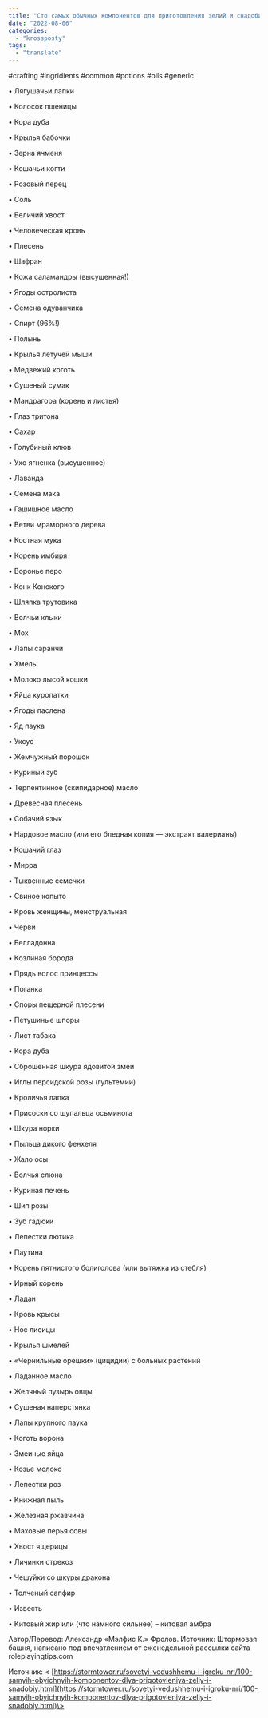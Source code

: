 ```yaml
---
title: "Сто самых обычных компонентов для приготовления зелий и снадобий"
date: "2022-08-06"
categories: 
  - "krossposty"
tags: 
  - "translate"
---
```


#crafting #ingridients #common #potions #oils #generic

• Лягушачьи лапки

• Колосок пшеницы

• Кора дуба

• Крылья бабочки

• Зерна ячменя

• Кошачьи когти

• Розовый перец

• Соль

• Беличий хвост

• Человеческая кровь

• Плесень

• Шафран

• Кожа саламандры (высушенная!)

• Ягоды остролиста

• Семена одуванчика

• Спирт (96%!)

• Полынь

• Крылья летучей мыши

• Медвежий коготь

• Сушеный сумак

• Мандрагора (корень и листья)

• Глаз тритона

• Сахар

• Голубиный клюв

• Ухо ягненка (высушенное)

• Лаванда

• Семена мака

• Гашишное масло

• Ветви мраморного дерева

• Костная мука

• Корень имбиря

• Воронье перо

• Конк Конского

• Шляпка трутовика

• Волчьи клыки

• Мох

• Лапы саранчи

• Хмель

• Молоко лысой кошки

• Яйца куропатки

• Ягоды паслена

• Яд паука

• Уксус

• Жемчужный порошок

• Куриный зуб

• Терпентинное (скипидарное) масло

• Древесная плесень

• Собачий язык

• Нардовое масло (или его бледная копия — экстракт валерианы)

• Кошачий глаз

• Мирра

• Тыквенные семечки

• Свиное копыто

• Кровь женщины, менструальная

• Черви

• Белладонна

• Козлиная борода

• Прядь волос принцессы

• Поганка

• Споры пещерной плесени

• Петушиные шпоры

• Лист табака

• Кора дуба

• Сброшенная шкура ядовитой змеи

• Иглы персидской розы (гультемии)

• Кроличья лапка

• Присоски со щупальца осьминога

• Шкура норки

• Пыльца дикого фенхеля

• Жало осы

• Волчья слюна

• Куриная печень

• Шип розы

• Зуб гадюки

• Лепестки лютика

• Паутина

• Корень пятнистого болиголова (или вытяжка из стебля)

• Ирный корень

• Ладан

• Кровь крысы

• Нос лисицы

• Крылья шмелей

• «Чернильные орешки» (цицидии) с больных растений

• Ладанное масло

• Желчный пузырь овцы

• Сушеная наперстянка

• Лапы крупного паука

• Коготь ворона

• Змеиные яйца

• Козье молоко

• Лепестки роз

• Книжная пыль

• Железная ржавчина

• Маховые перья совы

• Хвост ящерицы

• Личинки стрекоз

• Чешуйки со шкуры дракона

• Толченый сапфир

• Известь

• Китовый жир или (что намного сильнее) – китовая амбра

Автор/Перевод: Александр «Мэлфис К.» Фролов. Источник: Штормовая башня, написано под впечатлением от еженедельной рассылки сайта roleplayingtips.com

Источник: < [https://stormtower.ru/sovetyi-vedushhemu-i-igroku-nri/100-samyih-obyichnyih-komponentov-dlya-prigotovleniya-zeliy-i-snadobiy.html](https://stormtower.ru/sovetyi-vedushhemu-i-igroku-nri/100-samyih-obyichnyih-komponentov-dlya-prigotovleniya-zeliy-i-snadobiy.html)\>
